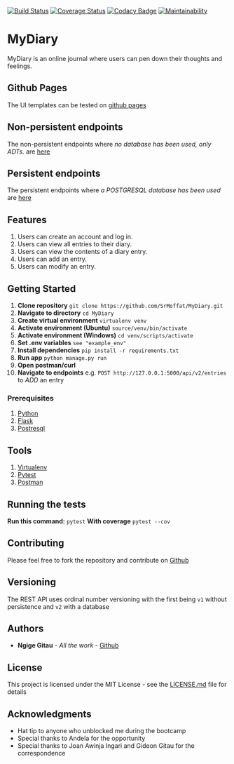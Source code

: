 [![Build Status](https://travis-ci.org/SrMoffat/MyDiary.svg?branch=non-persistent-endpoints)](https://travis-ci.org/SrMoffat/MyDiary)
[![Coverage Status](https://coveralls.io/repos/github/SrMoffat/MyDiary/badge.svg?branch=non-persistent-endpoints)](https://coveralls.io/github/SrMoffat/MyDiary?branch=non-persistent-endpoints)
[![Codacy Badge](https://api.codacy.com/project/badge/Grade/1035762f60c44fc4a83ed5900b7eeecd)](https://www.codacy.com/app/SrMoffat/MyDiary?utm_source=github.com&amp;utm_medium=referral&amp;utm_content=SrMoffat/MyDiary&amp;utm_campaign=Badge_Grade)
[![Maintainability](https://api.codeclimate.com/v1/badges/f981ab50b5790bf90bab/maintainability)](https://codeclimate.com/github/SrMoffat/MyDiary/maintainability)

# MyDiary
MyDiary is an online journal where users can pen down their thoughts and feelings.

## Github Pages
The UI templates can be tested on [github pages](https://srmoffat.github.io/MyDiary/UI/index.html)

## Non-persistent endpoints
The non-persistent endpoints where *no database has been used, only ADTs.* are [here](https://github.com/SrMoffat/MyDiary/tree/non-persistent-endpoints)

## Persistent endpoints
The persistent endpoints where *a POSTGRESQL database has been used* are [here](https://github.com/SrMoffat/MyDiary/tree/ft2-delete-entry)

## Features
1. Users can create an account and log in.
2. Users can view all entries to their diary.
3. Users can view the contents of a diary entry.
4. Users can add an entry.
5. Users can modify an entry.

## Getting Started
1. **Clone repository** `git clone https://github.com/SrMoffat/MyDiary.git`
2. **Navigate to directory** `cd MyDiary`
3. **Create virtual environment** `virtualenv venv`
4. **Activate environment (Ubuntu)** `source/venv/bin/activate`
4. **Activate environment (Windows)** `cd venv/scripts/activate`
4. **Set .env variables** `see "example_env"`
5. **Install dependencies** `pip install -r requirements.txt`
6. **Run app** `python manage.py run`
7. **Open postman/curl**
8. **Navigate to endpoints** e.g. `POST http://127.0.0.1:5000/api/v2/entries` to *ADD* an entry

### Prerequisites

1. [Python](https://www.python.org/downloads/release/python-370/)
2. [Flask](http://flask.pocoo.org/docs/1.0/)
3. [Postresql](https://www.postgresql.org/docs/10/static/index.html)

## Tools
1. [Virtualenv]()
2. [Pytest](https://docs.pytest.org/en/latest/contents.html)
3. [Postman](https://www.getpostman.com/)

## Running the tests
**Run this command:** ```pytest```
**With coverage** ```pytest --cov```

## Contributing

Please feel free to fork the repository and contribute on [Github](https://github.com/SrMoffat/MyDiary)

## Versioning

The REST API uses ordinal number versioning with the first being `v1` without persistence and `v2` with a database

## Authors

* **Ngige Gitau** - *All the work* - [Github](https://github.com/SrMoffat/MyDiary)

## License

This project is licensed under the MIT License - see the [LICENSE.md](LICENSE.md) file for details

## Acknowledgments

* Hat tip to anyone who unblocked me during the bootcamp 
* Special thanks to Andela for the opportunity
* Special thanks to Joan Awinja Ingari and Gideon Gitau for the correspondence 




